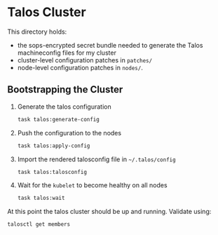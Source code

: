# Talos Cluster

This directory holds:

- the sops-encrypted secret bundle needed to generate the Talos machineconfig files for my cluster
- cluster-level configuration patches in `patches/`
- node-level configuration patches in `nodes/`.

## Bootstrapping the Cluster

1. Generate the talos configuration

    ```bash
    task talos:generate-config
    ```

2. Push the configuration to the nodes

    ```bash
    task talos:apply-config
    ```

3. Import the rendered talosconfig file in `~/.talos/config`

    ```bash
    task talos:talosconfig
    ```

4. Wait for the `kubelet` to become healthy on all nodes

    ```bash
    task talos:wait
    ```

At this point the talos cluster should be up and running. Validate using:

```bash
talosctl get members
```
